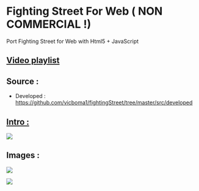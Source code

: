# Fighting Street For Web ( NON COMMERCIAL !)
Port Fighting Street for Web with Html5 + JavaScript

## [Video playlist](https://www.youtube.com/playlist?list=PLNph7ndeSqE9OIWrsBeCKQTG4OvAWuBlZ) 

## Source : 
* Developed : https://github.com/vicboma1/fightingStreet/tree/master/src/developed

## [Intro :](https://www.youtube.com/watch?v=u7Q_HocWu8E&index=1&list=PLNph7ndeSqE9OIWrsBeCKQTG4OvAWuBlZ)

[![](https://raw.githubusercontent.com/vicboma1/fightingStreet/master/gif/intro.gif)](https://www.youtube.com/watch?v=u7Q_HocWu8E&index=1&list=PLNph7ndeSqE9OIWrsBeCKQTG4OvAWuBlZ)

## Images :

![](https://github.com/vicboma1/fightingStreet/blob/master/images/Screen%20Shot%202016-04-04%20at%2016.05.05.png)

![](https://github.com/vicboma1/fightingStreet/blob/master/images/Screen%20Shot%202016-04-04%20at%2018.39.45.png)

